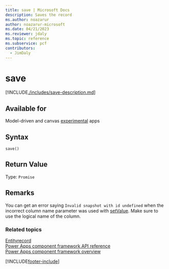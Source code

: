 ```yaml
---
title: save | Microsoft Docs
description: Saves the record
ms.author: noazarur
author: noazarur-microsoft
ms.date: 04/21/2023
ms.reviewer: jdaly
ms.topic: reference
ms.subservice: pcf
contributors:
  - JimDaly
---
```


# save

[!INCLUDE[./includes/save-description.md](./includes/save-description.md)]

## Available for

Model-driven and canvas [experimental](../../../../maker/canvas-apps/working-with-experimental-preview.md#feature-roll-out-stages) apps

## Syntax

`save()`

## Return Value

Type: `Promise`

## Remarks

You can get an error saying `Invalid snapshot with id undefined` when the incorrect column name parameter was used with [setValue](setValue.md). Make sure to use the logical name of the column.


### Related topics

[Entityrecord](../entityrecord.md)<br/>
[Power Apps component framework API reference](../../reference/index.md)<br/>
[Power Apps component framework overview](../../overview.md)

[!INCLUDE[footer-include](../../../../includes/footer-banner.md)]
